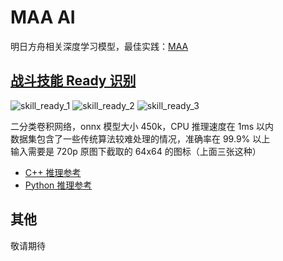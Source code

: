 # MAA AI

明日方舟相关深度学习模型，最佳实践：[MAA](https://github.com/MaaAssistantArknights/MaaAssistantArknights)

## [战斗技能 Ready 识别](combat/skill_ready)

![skill_ready_1](https://user-images.githubusercontent.com/18511905/223741336-47fce2de-1d09-4b9c-a09e-16c805686d63.png)
![skill_ready_2](https://user-images.githubusercontent.com/18511905/223743166-cc6143c4-3c02-4495-b0da-6f1dcd724393.png)
![skill_ready_3](https://user-images.githubusercontent.com/18511905/223743312-2cb43115-d3a3-4e69-97c9-74e75ef0baab.png)

二分类卷积网络，onnx 模型大小 450k，CPU 推理速度在 1ms 以内  
数据集包含了一些传统算法较难处理的情况，准确率在 99.9% 以上  
输入需要是 720p 原图下截取的 64x64 的图标（上面三张这种）

- [C++ 推理参考](https://github.com/MaaAssistantArknights/MaaAssistantArknights/blob/dev/src/MaaCore/Vision/Miscellaneous/BattleSkillReadyImageAnalyzer.cpp)
- [Python 推理参考](https://github.com/MaaAssistantArknights/MaaAI/blob/main/combat/skill_ready/inference.py)

## 其他

敬请期待
